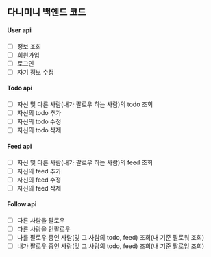 ## 다니미니 백엔드 코드

#### User api

- [ ] 정보 조회
- [ ] 회원가입
- [ ] 로그인
- [ ] 자기 정보 수정

#### Todo api

- [ ] 자신 및 다른 사람(내가 팔로우 하는 사람)의 todo 조회
- [ ] 자신의 todo 추가
- [ ] 자신의 todo 수정
- [ ] 자신의 todo 삭제

#### Feed api

- [ ] 자신 및 다른 사람(내가 팔로우 하는 사람)의 feed 조회
- [ ] 자신의 feed 추가
- [ ] 자신의 feed 수정
- [ ] 자신의 feed 삭제

#### Follow api

- [ ] 다른 사람을 팔로우
- [ ] 다른 사람을 언팔로우
- [ ] 나를 팔로우 중인 사람(및 그 사람의 todo, feed) 조회(내 기준 팔로워 조회)
- [ ] 내가 팔로우 중인 사람(및 그 사람의 todo, feed) 조회(내 기준 팔로잉 조회)
